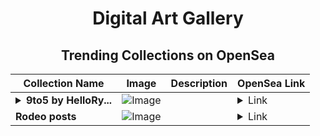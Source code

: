 <div align="center">

# Digital Art Gallery

## Trending Collections on OpenSea

| Collection Name                       | Image                                                                                     | Description                       | OpenSea Link                                                                                          |
|---------------------------------------|-------------------------------------------------------------------------------------------|-----------------------------------|--------------------------------------------------------------------------------------------------------|
| **<details><summary>9to5 by HelloRy...</summary>9to5 by HelloRyanHolmes x Reddit Collectible Avatars</details>** | ![Image](https://i.seadn.io/s/raw/files/60930797241ca2c07784e166602a5a97.jpg?w=500&auto=format?w=200&auto=format) |  | <details><summary>Link</summary>[9to5 by HelloRyanHolmes x Reddit Collectible Avatars](https://opensea.io/collection/9to5-by-helloryanholmes-x-reddit-collectible-ava-1)</details> |
| **Rodeo posts** | ![Image](https://i.seadn.io/s/raw/files/70e8458a1dc47289c3e37f1786951ef3.png?w=500&auto=format?w=200&auto=format) |  | <details><summary>Link</summary>[Rodeo posts](https://opensea.io/collection/rodeo-posts-3166)</details> |

</div>